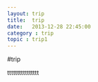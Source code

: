 ```yaml
---
layout: trip
title:  trip
date:   2013-12-28 22:45:00
category : trip
topic : trip1
---
```


#trip

tttttttttttttttt
